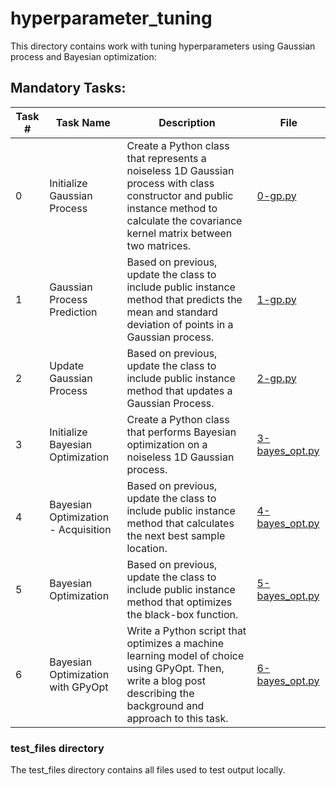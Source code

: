 # hyperparameter_tuning
This directory contains work with tuning hyperparameters using Gaussian process and Bayesian optimization:

## Mandatory Tasks:

| Task # | Task Name | Description | File |
|--------|-----------|-------------|------|
| 0 | Initialize Gaussian Process | Create a Python class that represents a noiseless 1D Gaussian process with class constructor and public instance method to calculate the covariance kernel matrix between two matrices. | [0-gp.py](/unsupervised_learning/hyperparameter_tuning/0-gp.py) |
| 1 | Gaussian Process Prediction | Based on previous, update the class to include public instance method that predicts the mean and standard deviation of points in a Gaussian process. | [1-gp.py](/unsupervised_learning/hyperparameter_tuning/1-gp.py) |
| 2 | Update Gaussian Process | Based on previous, update the class to include public instance method that updates a Gaussian Process. | [2-gp.py](/unsupervised_learning/hyperparameter_tuning/2-gp.py) |
| 3 | Initialize Bayesian Optimization | Create a Python class that performs Bayesian optimization on a noiseless 1D Gaussian process. | [3-bayes_opt.py](/unsupervised_learning/hyperparameter_tuning/3-bayes_opt.py) |
| 4 | Bayesian Optimization - Acquisition | Based on previous, update the class to include public instance method that calculates the next best sample location. | [4-bayes_opt.py](/unsupervised_learning/hyperparameter_tuning/4-bayes_opt.py) |
| 5 | Bayesian Optimization | Based on previous, update the class to include public instance method that optimizes the black-box function. | [5-bayes_opt.py](/unsupervised_learning/hyperparameter_tuning/5-bayes_opt.py) |
| 6 | Bayesian Optimization with GPyOpt | Write a Python script that optimizes a machine learning model of choice using GPyOpt. Then, write a blog post describing the background and approach to this task. | [6-bayes_opt.py](/unsupervised_learning/hyperparameter_tuning/6-bayes_opt.py) |

### test_files directory
The test_files directory contains all files used to test output locally.
